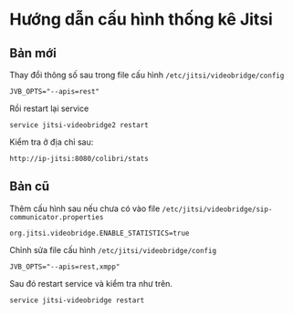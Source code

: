 # Hướng dẫn cấu hình thống kê Jitsi

## Bản mới

Thay đổi thông số sau trong file cấu hình `/etc/jitsi/videobridge/config`

`JVB_OPTS="--apis=rest"`

Rồi restart lại service

`service jitsi-videobridge2 restart`

Kiểm tra ở địa chỉ sau:

`http://ip-jitsi:8080/colibri/stats`

## Bản cũ

Thêm cấu hình sau nếu chưa có vào file `/etc/jitsi/videobridge/sip-communicator.properties`

`org.jitsi.videobridge.ENABLE_STATISTICS=true`

Chỉnh sửa file cấu hình `/etc/jitsi/videobridge/config`

`JVB_OPTS="--apis=rest,xmpp"`

Sau đó restart service và kiểm tra như trên.

`service jitsi-videobridge restart`